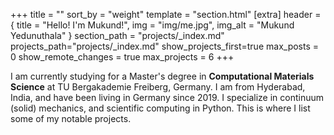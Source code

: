 +++
title = ""
sort_by = "weight"
template = "section.html"
[extra]
header = { title = "Hello! I'm Mukund!", img = "img/me.jpg", img_alt = "Mukund Yedunuthala" }
section_path = "projects/_index.md"
projects_path="projects/_index.md"
show_projects_first=true
max_posts = 0
show_remote_changes = true
max_projects = 6
+++

I am currently studying for a Master's degree in **Computational Materials Science** at TU Bergakademie Freiberg, Germany. I am from Hyderabad, India, and have been living in Germany since 2019. I specialize in continuum (solid) mechanics, and scientific computing in Python. This is where I list some of my notable projects.